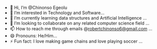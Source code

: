 - 👋 Hi, I’m @Chinonso Egeolu
- 👀 I’m interested in Technology and Software...
- 🌱 I’m currently learning data structures and Artificial Intelligence ...
- 💞️ I’m looking to collaborate on any related computer science field  ...
- 📫 How to reach me through emails @robertchinonso6@gmail.com ...
- 😄 Pronouns: He/Him...
- ⚡ Fun fact: I love making game chains and love playing soccer ...

<!---
Chinonsocheq21/Chinonsocheq21 is a ✨ special ✨ repository because its `README.md` (this file) appears on your GitHub profile.
You can click the Preview link to take a look at your changes.
--->

